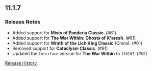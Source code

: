 ## 11.1.7

### Release Notes

- Added support for **Mists of Pandaria Classic**. (#61)
- Added support for **The War Within: Ghosts of K'aresh**. (#61)
- Added support for **Wrath of the Lich King Classic** (China). (#61)
- Removed support for **Cataclysm Classic**. (#61)
- Updated the `Interface` version for **The War Within** to `110107`. (#61)

[Release History](https://github.com/SFX-WoW/Masque_LiteStep/wiki/History)
